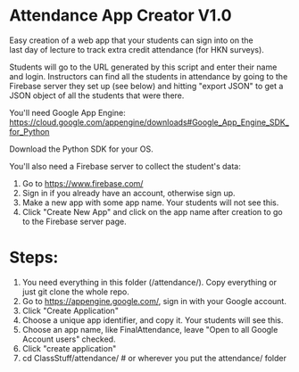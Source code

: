 Attendance App Creator V1.0  
===========================  
  
Easy creation of a web app that your students can sign into on the  
last day of lecture to track extra credit attendance (for HKN surveys). 

Students will go to the URL generated by this script and enter their name and login. Instructors can find all the students in attendance by going to the Firebase server they set up (see below) and hitting "export JSON" to get a JSON object of all the students that were there.  
  
You'll need Google App Engine:  
https://cloud.google.com/appengine/downloads#Google_App_Engine_SDK_for_Python  
  
Download the Python SDK for your OS.   

You'll also need a Firebase server to collect the student's data:  
1) Go to https://www.firebase.com/  
2) Sign in if you already have an account, otherwise sign up.  
3) Make a new app with some app name. Your students will not see this.  
4) Click "Create New App" and click on the app name after creation to go to the Firebase server page.  


Steps:
=======
1) You need everything in this folder (/attendance/). Copy everything or just git clone the whole repo.  
2) Go to https://appengine.google.com/, sign in with your Google account.  
3) Click "Create Application"  
4) Choose a unique app identifier, and copy it. Your students will see this.     
5) Choose an app name, like FinalAttendance, leave "Open to all Google Account users" checked.    
6) Click "create application"  
7) cd ClassStuff/attendance/ # or wherever you put the attendance/ folder